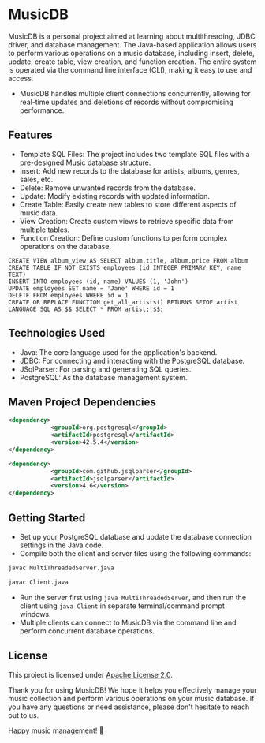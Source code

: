 # MusicDB

MusicDB is a personal project aimed at learning about multithreading, JDBC driver, and database management. The Java-based application allows users to perform various operations on a music database, including insert, delete, update, create table, view creation, and function creation. The entire system is operated via the command line interface (CLI), making it easy to use and access.

- MusicDB handles multiple client connections concurrently, allowing for real-time updates and deletions of records without compromising performance.


## Features

- Template SQL Files: The project includes two template SQL files with a pre-designed Music database structure.
- Insert: Add new records to the database for artists, albums, genres, sales, etc.
- Delete: Remove unwanted records from the database.
- Update: Modify existing records with updated information.
- Create Table: Easily create new tables to store different aspects of music data.
- View Creation: Create custom views to retrieve specific data from multiple tables.
- Function Creation: Define custom functions to perform complex operations on the database.

```roomsql
CREATE VIEW album_view AS SELECT album.title, album.price FROM album
CREATE TABLE IF NOT EXISTS employees (id INTEGER PRIMARY KEY, name TEXT)
INSERT INTO employees (id, name) VALUES (1, 'John')
UPDATE employees SET name = 'Jane' WHERE id = 1
DELETE FROM employees WHERE id = 1
CREATE OR REPLACE FUNCTION get_all_artists() RETURNS SETOF artist LANGUAGE SQL AS $$ SELECT * FROM artist; $$;
```

## Technologies Used

- Java: The core language used for the application's backend.
- JDBC: For connecting and interacting with the PostgreSQL database.
- JSqlParser: For parsing and generating SQL queries.
- PostgreSQL: As the database management system.


## Maven Project Dependencies

```xml
<dependency>
            <groupId>org.postgresql</groupId>
            <artifactId>postgresql</artifactId>
            <version>42.5.4</version>
</dependency>
```
```xml
<dependency>
            <groupId>com.github.jsqlparser</groupId>
            <artifactId>jsqlparser</artifactId>
            <version>4.6</version>
</dependency>
```

## Getting Started

- Set up your PostgreSQL database and update the database connection settings in the Java code.
- Compile both the client and server files using the following commands:

```xml
javac MultiThreadedServer.java
```
```xml
javac Client.java
```
- Run the server first using ```java MultiThreadedServer```, and then run the client using ```java Client``` in separate terminal/command prompt windows.
- Multiple clients can connect to MusicDB via the command line and perform concurrent database operations.


## License

This project is licensed under [Apache License 2.0]([https://www.gnu.org/licenses/old-licenses/gpl-2.0.en.html](https://github.com/hyperFounder/MusicDB/blob/main/LICENSE)).

Thank you for using MusicDB! We hope it helps you effectively manage your music collection and perform various operations on your music database. If you have any questions or need assistance, please don't hesitate to reach out to us.

Happy music management! 🎵
